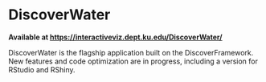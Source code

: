 # DiscoverWater
<strong>Available at https://interactiveviz.dept.ku.edu/DiscoverWater/</strong>

DiscoverWater is the flagship application built on the DiscoverFramework. New features and code optimization are in progress, including a version for RStudio and RShiny.

